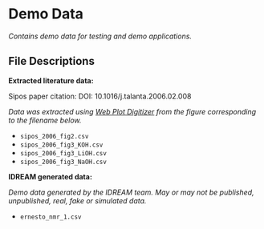 Demo Data
=========

*Contains demo data for testing and demo applications.*

File Descriptions
-----------------

**Extracted literature data:**

Sipos paper citation: DOI: 10.1016/j.talanta.2006.02.008

*Data was extracted using [Web Plot Digitizer](https://automeris.io/WebPlotDigitizer/)
from the figure corresponding to the filename below.*

+ `sipos_2006_fig2.csv`
+ `sipos_2006_fig3_KOH.csv`
+ `sipos_2006_fig3_LiOH.csv`
+ `sipos_2006_fig3_NaOH.csv`

**IDREAM generated data:**

*Demo data generated by the IDREAM team. May or may not be 
published, unpublished, real, fake or simulated data.*

+ `ernesto_nmr_1.csv`
